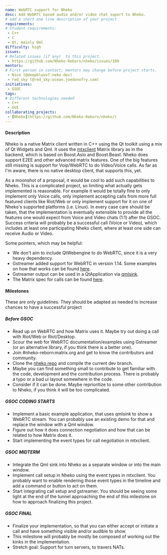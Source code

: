 ```yaml
---
name: WebRTC support for Nheko
desc: Add WebRTC based audio and/or video chat suport to Nheko.
# add a short one line description of your project
requirements:
# Student requirements:
 - C++
 - C
 - Qt, mainly Qml
difficulty: high
issues:
# Related issues (if any)  to this project.
 - https://github.com/Nheko-Reborn/nheko/issues/109
mentors:
# First person in contact; mentors may change before project starts.
 - Nico (@deepbluev7:neko.dev)
 - red_sky (@red_sky:ocean.joedonofry.com)
initiatives:
 - GSOC
tags:
# Different technologies needed
 - C++
 - GUI
collaborating_projects:
 - [Nheko](https://github.com/Nheko-Reborn/nheko/)
---
```


#### Description

Nheko is a native Matrix client written in C++ using the Qt toolkit using a mix of Qt Widgets and Qml. It uses the [mtxclient](https://github.com/Nheko-Reborn/mtxclient) Matrix
library as in the backend, which is based on Boost.Asio and Boost.Beast. Nheko does support E2EE and other advanced matrix features. One of the big features still missing is support
for Voip/WebRTC to do Video/Voice calls. As far as I'm aware, there is no native desktop client, that supports this, yet.

As a moonshot of a proposal, it would be cool to add such capabilities to Nheko. This is a complicated project, so limiting what actually gets implemented is reasonable. For example
it would be totally fine to only implement only Voice calls, only implement accepting calls from more full featured clients like Riot/Web or only implement support for it on one of
Nheko's supported platforms (i.e. Linux). In every case care should be taken, that the implementation is eventually extensible to provide all the features one would expect from Voice
and Video chats (1:1) after the GSOC. Success criteria will probably be a successful call (Voice or Video), which includes at least one participating Nheko client, where at least one
side can receive Audio or Video.

Some pointers, which may be helpful:
- We don't aim to include QtWebengine to do WebRTC, since it is a very heavy dependency.
- Gstreamer added support for WebRTC in version 1.14. Some examples on how that works can be found [here](https://github.com/centricular/gstwebrtc-demos).
- Gstreamer output can be used in a QtApplication via [qmlsink](https://github.com/GStreamer/gst-plugins-good/tree/master/tests/examples/qt/qmlsink).
- The Matrix spec for calls can be found [here](https://matrix.org/docs/spec/client_server/latest#voice-over-ip).

#### Milestones

These are only guidelines. They should be adapted as needed to increase chances to have a successful project

##### Before GSOC

* Read up on WebRTC and how Matrix uses it. Maybe try out doing a call with Riot/Web or Riot/Desktop.
* Scour the web for WebRTC documentation/examples using Gstreamer (or an alternative library, if you think there is a better one).
* Join #nheko-reborn:matrix.org and get to know the contributors and community.
* Clone the [nheko repo](https://github.com/Nheko-Reborn/nheko/) and compile the current dev branch.
* Maybe you can find something small to contribute to get familiar with the code, development and the contribution process. There is probably a typo or a bad ui layout somewhere in the
    code.
* Consider if it can be done. Maybe reprioritize to some other contribution to Nheko, if you think it will be too complicated.

##### GSOC CODING STARTS

* Implement a basic example application, that uses qmlsink to show a WebRTC stream. You can probably use an existing demo for that and replace the window with a Qml window.
* Figure out how it does connection negotiation and how that can be related to how Matrix does it.
* Start implementing the event types for call negotiation in mtxclient.

##### GSOC MIDTERM

* Integrate the Qml sink into Nheko as a separate window or into the main window.
* Implement call setup in Nheko using the event types in mtxclient. You probably want to enable rendering those event types in the timeline and add a command or button to act on them.
* Start integrating call setup and gstreamer. You should be seeing some light at the end of the tunnel approaching the end of this milestone on how to approach finalizing this
    project.

##### GSOC FINAL

* Finalize your implementation, so that you can either accept or initiate a call and have something visible and/or audible to show.
* This milestone will probably be mostly be composed of working out the kinks in the implementation.
* Stretch goal: Support for turn servers, to travers NATs.
